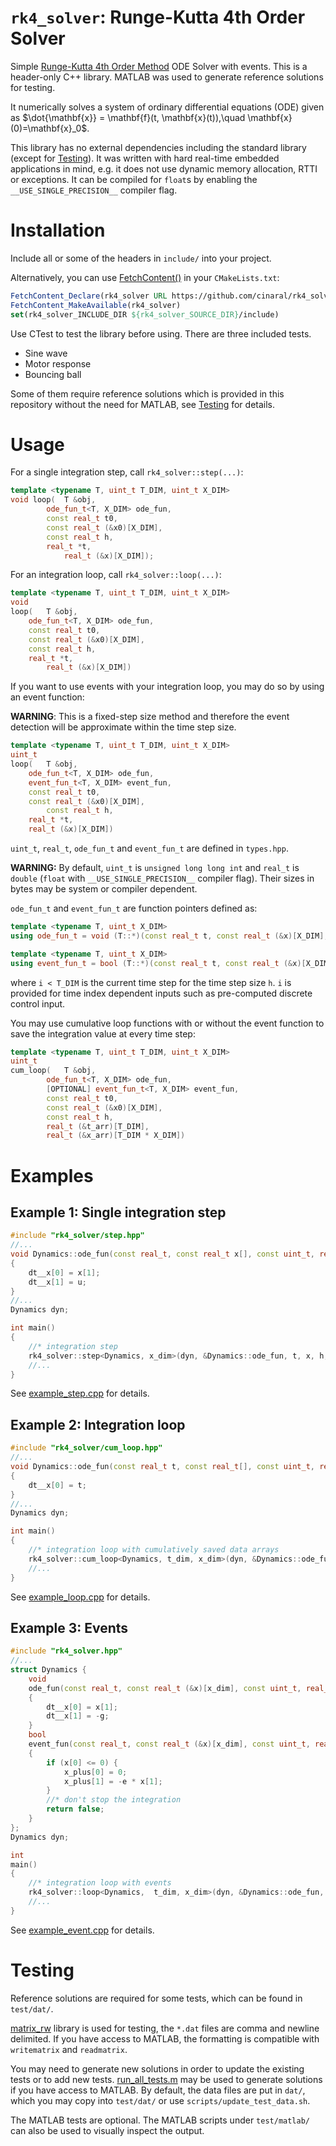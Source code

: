 # ```rk4_solver```: Runge-Kutta 4th Order Solver
Simple [Runge-Kutta 4th Order Method](https://en.wikipedia.org/wiki/Runge%E2%80%93Kutta_methods) ODE Solver with events. This is a header-only C++ library. MATLAB was used to generate reference solutions for testing.

It numerically solves a system of ordinary differential equations (ODE) given as $\dot{\mathbf{x}} = \mathbf{f}(t, \mathbf{x}(t)),\quad \mathbf{x}(0)=\mathbf{x}_0$.

This library has no external dependencies including the standard library (except for [Testing](#testing)). It was written with hard real-time embedded applications in mind, e.g. it does not use dynamic memory allocation, RTTI or exceptions. It can be compiled for ```float```s by enabling the ```__USE_SINGLE_PRECISION__``` compiler flag.


# Installation

Include all or some of the headers in ```include/``` into your project.

Alternatively, you can use [FetchContent()](https://cmake.org/cmake/help/latest/module/FetchContent.html) in your ```CMakeLists.txt```:
```CMake
FetchContent_Declare(rk4_solver URL https://github.com/cinaral/rk4_solver/releases/download/<RELEASE_TAG>/rk4_solver-src.zip)
FetchContent_MakeAvailable(rk4_solver)
set(rk4_solver_INCLUDE_DIR ${rk4_solver_SOURCE_DIR}/include)
```

Use CTest to test the library before using. There are three included tests.
- Sine wave
- Motor response 
- Bouncing ball
  
Some of them require reference solutions which is provided in this repository without the need for MATLAB, see [Testing](#testing) for details.


# Usage

For a single integration step, call ```rk4_solver::step(...)```:
```Cpp
template <typename T, uint_t T_DIM, uint_t X_DIM>
void loop(	T &obj, 
		ode_fun_t<T, X_DIM> ode_fun, 
		const real_t t0, 
		const real_t (&x0)[X_DIM], 
		const real_t h, 
		real_t *t,
     		real_t (&x)[X_DIM]);
```

For an integration loop, call ```rk4_solver::loop(...)```:
```Cpp
template <typename T, uint_t T_DIM, uint_t X_DIM>
void
loop(	T &obj, 
	ode_fun_t<T, X_DIM> ode_fun, 
	const real_t t0, 
	const real_t (&x0)[X_DIM], 
	const real_t h, 
	real_t *t,
    	real_t (&x)[X_DIM])
```

If you want to use events with your integration loop, you may do so by using an event function:

**WARNING**: This is a fixed-step size method and therefore the event detection will be approximate within the time step size.
```Cpp
template <typename T, uint_t T_DIM, uint_t X_DIM>
uint_t
loop(	T &obj, 
	ode_fun_t<T, X_DIM> ode_fun, 
	event_fun_t<T, X_DIM> event_fun, 
	const real_t t0, 
	const real_t (&x0)[X_DIM],
     	const real_t h, 
	real_t *t, 
	real_t (&x)[X_DIM])
```

```uint_t```, ```real_t```, ```ode_fun_t``` and ```event_fun_t``` are defined in ```types.hpp```.  

**WARNING:** By default, ```uint_t``` is ```unsigned long long int``` and ```real_t``` is ```double``` (```float``` with ```__USE_SINGLE_PRECISION__``` compiler flag). Their sizes in bytes may be system or compiler dependent.

```ode_fun_t``` and ```event_fun_t``` are function pointers defined as:
```Cpp
template <typename T, uint_t X_DIM>
using ode_fun_t = void (T::*)(const real_t t, const real_t (&x)[X_DIM], const uint_t i, real_t (&dt__x)[X_DIM]);

template <typename T, uint_t X_DIM>
using event_fun_t = bool (T::*)(const real_t t, const real_t (&x)[X_DIM], const uint_t i, real_t (&x_plus)[X_DIM]);

```
where ```i < T_DIM``` is the current time step for the time step size ```h```. ```i``` is provided for time index dependent inputs such as pre-computed discrete control input.

You may use cumulative loop functions with or without the event function to save the integration value at every time step:
```Cpp
template <typename T, uint_t T_DIM, uint_t X_DIM>
uint_t
cum_loop(	T &obj, 
		ode_fun_t<T, X_DIM> ode_fun, 
		[OPTIONAL] event_fun_t<T, X_DIM> event_fun, 
		const real_t t0,
		const real_t (&x0)[X_DIM], 
		const real_t h, 
		real_t (&t_arr)[T_DIM], 
		real_t (&x_arr)[T_DIM * X_DIM])
```


# Examples

## Example 1: Single integration step
```Cpp
#include "rk4_solver/step.hpp"
//...
void Dynamics::ode_fun(const real_t, const real_t x[], const uint_t, real_t dt__x[])
{
	dt__x[0] = x[1];
	dt__x[1] = u;
}
//...
Dynamics dyn;

int main()
{
	//* integration step
	rk4_solver::step<Dynamics, x_dim>(dyn, &Dynamics::ode_fun, t, x, h, i, x_next);
	//...
}
```
See [example_step.cpp](./examples/example_step.cpp) for details.


## Example 2: Integration loop
```Cpp
#include "rk4_solver/cum_loop.hpp"
//...
void Dynamics::ode_fun(const real_t t, const real_t[], const uint_t, real_t dt__x[])
{
	dt__x[0] = t;
}
//...
Dynamics dyn;

int main()
{
	//* integration loop with cumulatively saved data arrays
	rk4_solver::cum_loop<Dynamics, t_dim, x_dim>(dyn, &Dynamics::ode_fun, t0, x0, h, t_arr, x_arr);
	//...
}
```
See [example_loop.cpp](./examples/example_loop.cpp) for details.


## Example 3: Events
```Cpp
#include "rk4_solver.hpp"
//...
struct Dynamics {
	void
	ode_fun(const real_t, const real_t (&x)[x_dim], const uint_t, real_t (&dt__x)[x_dim])
	{
		dt__x[0] = x[1];
		dt__x[1] = -g;
	}
	bool
	event_fun(const real_t, const real_t (&x)[x_dim], const uint_t, real_t (&x_plus)[x_dim])
	{
		if (x[0] <= 0) {
			x_plus[0] = 0;
			x_plus[1] = -e * x[1];
		}
		//* don't stop the integration
		return false;
	}
};
Dynamics dyn;

int
main()
{
	//* integration loop with events
	rk4_solver::loop<Dynamics,  t_dim, x_dim>(dyn, &Dynamics::ode_fun, &Dynamics::event_fun, t0, x0, h, &t, x);
	//...
}
```
See [example_event.cpp](./examples/example_event.cpp) for details.


# Testing
Reference solutions are required for some tests, which can be found in ```test/dat/```. 

[matrix_rw](https://github.com/cinaral/matrix_rw) library is used for testing, the ```*.dat``` files are comma and newline delimited. If you have access to MATLAB, the formatting is compatible with ```writematrix``` and ```readmatrix```. 

You may need to generate new solutions in order to update the existing tests or to add new tests. [run_all_tests.m](./test/matlab/run_all_tests.m) may be used to generate solutions if you have access to MATLAB. By default, the data files are put in ```dat/```, which you may copy into ```test/dat/``` or use ```scripts/update_test_data.sh```.

The MATLAB tests are optional. The MATLAB scripts under ```test/matlab/``` can also be used to visually inspect the output. 
